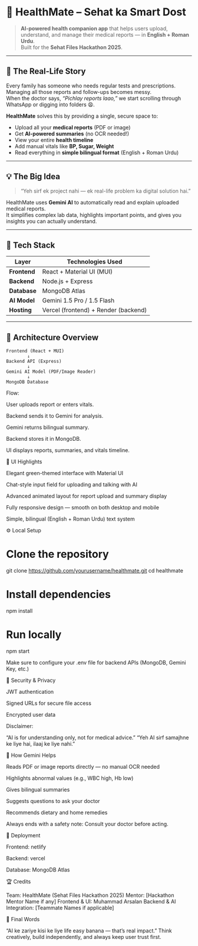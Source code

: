 # 💚 HealthMate – Sehat ka Smart Dost

> **AI-powered health companion app** that helps users upload, understand, and manage their medical reports — in **English + Roman Urdu**.  
> Built for the **Sehat Files Hackathon 2025**.

---

## 🧭 The Real-Life Story

Every family has someone who needs regular tests and prescriptions. Managing all those reports and follow-ups becomes messy.  
When the doctor says, *“Pichlay reports laao,”* we start scrolling through WhatsApp or digging into folders 😩.

**HealthMate** solves this by providing a single, secure space to:
- Upload all your **medical reports** (PDF or image)
- Get **AI-powered summaries** (no OCR needed!)
- View your entire **health timeline**
- Add manual vitals like **BP, Sugar, Weight**
- Read everything in **simple bilingual format** (English + Roman Urdu)

---

## 💡 The Big Idea

> “Yeh sirf ek project nahi — ek real-life problem ka digital solution hai.”

HealthMate uses **Gemini AI** to automatically read and explain uploaded medical reports.  
It simplifies complex lab data, highlights important points, and gives you insights you can actually understand.

---

## 🧩 Tech Stack

| Layer | Technologies Used |
|-------|--------------------|
| **Frontend** | React + Material UI (MUI) |
| **Backend** | Node.js + Express |
| **Database** | MongoDB Atlas |
| **AI Model** | Gemini 1.5 Pro / 1.5 Flash |
| **Hosting** | Vercel (frontend) + Render (backend) |

---

## 🧱 Architecture Overview

```text
Frontend (React + MUI)
        ↓
Backend API (Express)
        ↓
Gemini AI Model (PDF/Image Reader)
        ↓
MongoDB Database
```
Flow:

User uploads report or enters vitals.

Backend sends it to Gemini for analysis.

Gemini returns bilingual summary.

Backend stores it in MongoDB.

UI displays reports, summaries, and vitals timeline.

🎨 UI Highlights

Elegant green-themed interface with Material UI

Chat-style input field for uploading and talking with AI

Advanced animated layout for report upload and summary display

Fully responsive design — smooth on both desktop and mobile

Simple, bilingual (English + Roman Urdu) text system

⚙️ Local Setup
# Clone the repository
git clone https://github.com/yourusername/healthmate.git
cd healthmate

# Install dependencies
npm install

# Run locally
npm start


Make sure to configure your .env file for backend APIs (MongoDB, Gemini Key, etc.)

🔐 Security & Privacy

JWT authentication

Signed URLs for secure file access

Encrypted user data

Disclaimer:

“AI is for understanding only, not for medical advice.”
“Yeh AI sirf samajhne ke liye hai, ilaaj ke liye nahi.”

🧠 How Gemini Helps

Reads PDF or image reports directly — no manual OCR needed

Highlights abnormal values (e.g., WBC high, Hb low)

Gives bilingual summaries

Suggests questions to ask your doctor

Recommends dietary and home remedies

Always ends with a safety note: Consult your doctor before acting.

🚀 Deployment

Frontend: netlify

Backend: vercel

Database: MongoDB Atlas

🏆 Credits

Team: HealthMate (Sehat Files Hackathon 2025)
Mentor: [Hackathon Mentor Name if any]
Frontend & UI: Muhammad Arsalan
Backend & AI Integration: [Teammate Names if applicable]

💬 Final Words

“AI ke zariye kisi ke liye life easy banana — that’s real impact.”
Think creatively, build independently, and always keep user trust first.
